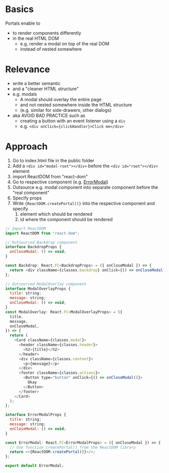 # Basics

Portals enable to

- to render components differently
- in the real HTML DOM
  - e.g. render a modal on top of the real DOM
  - instead of nested somewhere

# Relevance

- write a better semantic
- and a "cleaner HTML structure"
- e.g. modals
  - A modal should overlay the entire page
  - and not nested somewhere inside the HTML structure
  - (e.g. similar for side-drawers, other dialogs)
- aka AVOID BAD PRACTICE such as
  - creating a button with an event listener using a `div`
  - e.g. `<div onClick={clickHandler}>Click me</div>`

# Approach

1. Go to index.html file in the public folder
2. Add a `<div id="modal-root"></div>` before the `<div id="root"></div>` element
3. import ReactDOM from "react-dom"
4. Go to respective component (e.g. [ErrorModal](./app_crm-system/src/components/UI/Modal/ErrorModal.tsx))
5. Outsource e.g. modal component into separate component before the "real component"
6. Specify props
7. Write `{ReactDOM.createPortal()}` into the respective component and specify
   1. element which should be rendered
   2. id where the component should be rendered

```javascript
// Import ReactDOM
import ReactDOM from "react-dom";

// Outsourced Backdrop component
interface BackdropProps {
  onCloseModal: () => void;
}

const Backdrop: React.FC<BackdropProps> = ({ onCloseModal }) => {
  return <div className={classes.backdrop} onClick={() => onCloseModal()} />;
};

// Outsourced ModalOverlay component
interface ModalOverlayProps {
  title: string;
  message: string;
  onCloseModal: () => void;
}
const ModalOverlay: React.FC<ModalOverlayProps> = ({
  title,
  message,
  onCloseModal,
}) => {
  return (
    <Card className={classes.modal}>
      <header className={classes.header}>
        <h2>{title}</h2>
      </header>
      <div className={classes.content}>
        <p>{message}</p>
      </div>
      <footer className={classes.actions}>
        <Button type="button" onClick={() => onCloseModal()}>
          Okay
        </Button>
      </footer>
    </Card>
  );
};

interface ErrorModalProps {
  title: string;
  message: string;
  onCloseModal: () => void;
}

const ErrorModal: React.FC<ErrorModalProps> = ({ onCloseModal }) => {
  // Use function createPortal() from the ReactDOM library
  return <>{ReactDOM.createPortal()}</>;
};

export default ErrorModal;
```
